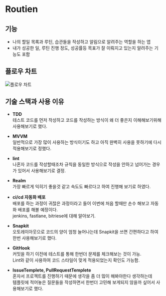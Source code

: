 # Routien

## 기능
- 나의 할일 목록과 루틴, 습관들을 작성하고 알림으로 알려주는 역할을 하는 앱
- 내가 성공한 일, 루틴 진행 정도, 성공률등 목표가 잘 이뤄지고 있는지 알려주는 기능도 포함

## 플로우 차트
![플로우 차트](https://user-images.githubusercontent.com/71269216/211303770-57574961-f0ea-40c5-ac84-8aa4378161f5.png)

## 기술 스택과 사용 이유
- __TDD__    
테스트 코드를 먼저 작성하고 코드를 작성하는 방식이 왜 더 좋은지 이해해보기위해 사용해보기로 했다.     

- __MVVM__    
일반적으로 가장 많이 사용하는 방식이기도 하고 아직 완벽히 사용을 못하기에 다시 적용해보기로 정했다.    

- __lint__    
나혼자 코드를 작성할때조차 규칙을 동일한 방식으로 작성을 안하고 넘어가는 경우가 있어서 사용해보기로 결정.    

- __Realm__    
가장 빠르게 익히기 좋을것 같고 속도도 빠르다고 하여 진행해 보기로 하였다.     

- __ci/cd 자동화 배포__     
배포를 하는 과정이 귀찮은 과정이라고 들어 이번에 처음 할때만 손수 해보고 자동화 배포를 해볼 예정이다.    
jenkins, fastlane, bitriese에 대해 알아보기.    

- __Snapkit__     
오토레이아웃으로 코드의 양이 엄청 늘어나는데 Snapkit을 쓰면 간편하다고 하여 한번 사용해보기로 했다.    

- __GitHook__    
커밋을 하기 이전에 테스트를 통해 한번더 문제를 체크해보는 것이 가능.     
Lint와 같이 사용하여 코드 스타일이 맞게 적용되었는지 확인도 가능함.    

- __IssueTemplete, PullRequestTemplete__   
혼자서 프로젝트를 진행하기 때문에 생각을 좀 더 많이 해봐야한다 생각하는데     
템플릿에 적어놓은 질문들을 작성하면서 한번더 고민해 보게되지 않을까 싶어서 사용해보기로 했다.    

